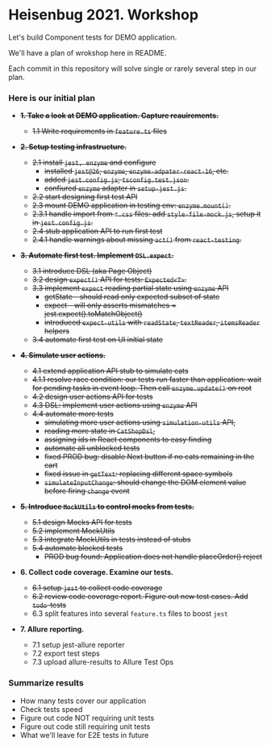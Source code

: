 # Heisenbug 2021. Workshop

Let's build Component tests for DEMO application.

We'll have a plan of wrokshop here in README.

Each commit in this repository will solve single or rarely several step in our plan.


### Here is our initial plan

- **~~1. Take a look at DEMO application. Capture reauirements.~~**
  * ~~1.1 Write requirements in `feature.ts` files~~

- **~~2. Setup testing infrastructure.~~**
  * ~~2.1 install `jest, enzyme` and configure~~
    - ~~installed `jest@26`, `enzyme`, `enzyme-adpater-react-16`, etc.~~
    - ~~added `jest.config.js`, `tsconfig.test.json`.~~
    - ~~confiured `enzyme` adapter in `setup-jest.js`.~~ 
  * ~~2.2 start designing first test API~~
  * ~~2.3 mount DEMO application in testing env: `enzyme.mount()`.~~
  * ~~2.3.1 handle import from `*.css` files: add `style-file-mock.js`, setup it in `jest.config.js`.~~
  * ~~2.4 stub application API to run first test~~
  * ~~2.4.1 handle warnings about missing `act()` from `react-testing`.~~

- **~~3. Automate first test. Implement `DSL.expect`.~~**
  * ~~3.1 introduce DSL (aka Page Object)~~
  * ~~3.2 design `expect()` API for tests: `Expected<T>`.~~
  * ~~3.3 implement `expect` reading partial state using `enzyme` API~~
    - ~~getState - should read only expected subset of state~~
    - ~~expect - will only asserts mismatches = jest.expect().toMatchObject()~~
    - ~~introduced `expect-utils` with `readState`, `textReader`, `itemsReader` helpers~~
  * ~~3.4 automate first test on UI initial state~~

- **~~4. Simulate user actions.~~**
  * ~~4.1 extend application API stub to simulate cats~~
  * ~~4.1.1 resolve race condition: our tests run faster than application: wait for pending tasks in event loop. Then call `enzyme.update()` on root~~
  * ~~4.2 design user actions API for tests~~
  * ~~4.3 DSL: implement user actions using `enzyme` API~~
  * ~~4.4 automate more tests~~
    - ~~simulating more user actions using `simulation-utils` API,~~
    - ~~reading more state in `CatShopDsl`,~~
    - ~~assigning ids in React components to easy finding~~
    - ~~automate all unblocked tests~~
    - ~~fixed PROD bug: disable Next button if no cats remaining in the cart~~
    - ~~fixed issue in `getText`: replacing different space symbols~~
    - ~~`simulateInputChange`: should change the DOM element value before firing `change` event~~

- **~~5. Introduce `MockUtils` to control mocks from tests.~~**
  * ~~5.1 design Mocks API for tests~~
  * ~~5.2 implement MockUtils~~
  * ~~5.3 integrate MockUtils in tests instead of stubs~~
  * ~~5.4 automate blocked tests~~
    - ~~PROD bug found: Application does not handle placeOrder() reject~~

- **6. Collect code coverage. Examine our tests.**
  * ~~6.1 setup `jest` to collect code coverage~~
  * ~~6.2 review code coverage report. Figure out new test cases. Add `todo`-tests~~
  * 6.3 split features into several `feature.ts` files to boost `jest`

- **7. Allure reporting.**
  * 7.1 setup jest-allure reporter
  * 7.2 export test steps
  * 7.3 upload allure-results to Allure Test Ops

### Summarize results
* How many tests cover our application
* Check tests speed
* Figure out code NOT requiring unit tests
* Figure out code still requiring unit tests
* What we'll leave for E2E tests in future
